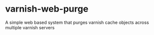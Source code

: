varnish-web-purge
=================

A simple web based system that purges varnish cache objects across multiple varnish servers
